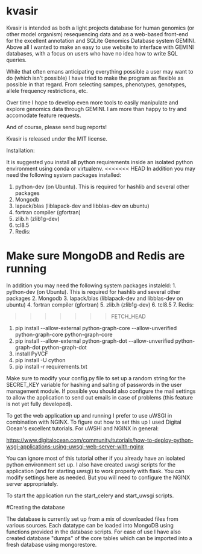 kvasir
======
Kvasir is intended as both a light projects database for human genomics (or other model organism) resequencing data and as a 
web-based front-end for the excellent annotation and SQLite Genomics Database system GEMINI. Above all I wanted to make an 
easy to use website to interface with GEMINI databases, with a focus on users who have no idea how to write SQL queries. 

While that often emans anticipating everything possible a user may want to do (which isn't possible) I have tried to make the
program as flexible as possible in that regard. From selecting sampes, phenotypes, genotypes, allele frequency restrictions, etc.

Over time I hope to develop even more tools to easily manipulate and explore genomics data through GEMINI. I am
more than happy to try and accomodate feature requests. 

And of course, please send bug reports!

Kvasir is released under the MIT license.

Installation:

It is suggested you install all python requirements inside an isolated python environment using conda or virtualenv.
<<<<<<< HEAD
In addition you may need the following system packages installed:

1. python-dev (on Ubuntu). This is required for hashlib and several other packages
2. Mongodb
3. lapack/blas (liblapack-dev and libblas-dev on ubuntu)
4. fortran compiler (gfortran)
5. zlib.h (zlib1g-dev)
6. tcl8.5
7. Redis:

Make sure MongoDB and Redis are running
=======
In addition you may need the following system packages instaleld:
    1. python-dev (on Ubuntu). This is required for hashlib and several other packages
    2. Mongodb
    3. lapack/blas (liblapack-dev and libblas-dev on ubuntu)
    4. fortran compiler (gfortran)
    5. zlib.h (zlib1g-dev)
    6. tcl8.5
    7. Redis: 
>>>>>>> FETCH_HEAD


1. pip install --allow-external python-graph-core --allow-unverified python-graph-core python-graph-core
2. pip install --allow-external python-graph-dot --allow-unverified python-graph-dot python-graph-dot
3. install PyVCF
4. pip install -U cython
5. pip install -r requirements.txt


Make sure to modify your config.py file to set up a random string for the SECRET_KEY variable for hashing and salting of passwords in the user management module. If possible you should also configure the mail settings to allow the application to send out emails in case of problems (this feature is not yet fully developed).

To get the web application up and running I prefer to use uWSGI in combination with NGINX. To figure out how to set this up
I used Digital Ocean's excellent tutorials. For uWSHI and NGINX in general:

https://www.digitalocean.com/community/tutorials/how-to-deploy-python-wsgi-applications-using-uwsgi-web-server-with-nginx

You can ignore most of this tutorial other if you already have an isolated python environment set up. I also have created uwsgi scripts for the application (and for starting uwsgi) to work properly with flask. You can modify settings here as needed. But you will need to configure the NGINX server appropriately.

To start the application run the start_celery and start_uwsgi scripts.

#Creating the database

The database is currently set up from a mix of downloaded files from various sources. Each datatype can be loaded into MongoDB
using functions provided in the database scripts. For ease of use I have also created database "dumps" of the core tables which
can be imported into a fresh database using mongorestore.
